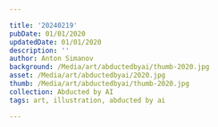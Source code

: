 ```yaml
---

title: '20240219'
pubDate: 01/01/2020
updatedDate: 01/01/2020
description: ''
author: Anton Simanov
background: /Media/art/abductedbyai/thumb-2020.jpg
asset: /Media/art/abductedbyai/2020.jpg
thumb: /Media/art/abductedbyai/thumb-2020.jpg
collection: Abducted by AI
tags: art, illustration, abducted by ai

---
```


